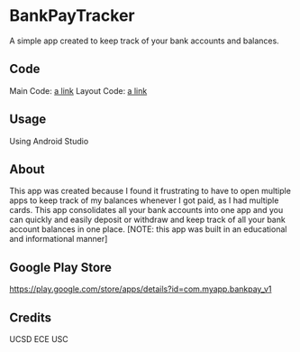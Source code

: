 # BankPayTracker

A simple app created to keep track of your bank accounts and balances.

## Code
Main Code: [a link](https://github.com/aksharans/BankPayTracker/tree/master/app/src/main/java/com/example/bankpay_v1)
Layout Code: [a link](https://github.com/aksharans/BankPayTracker/tree/master/app/src/main/res/layout)


## Usage

Using Android Studio

## About

This app was created because I found it frustrating to have to open multiple apps 
to keep track of my balances whenever I got paid, as I had multiple cards. This app 
consolidates all your bank accounts into one app and you can quickly and easily 
deposit or withdraw and keep track of all your bank account balances in one place. 
[NOTE: this app was built in an educational and informational manner] 


## Google Play Store

https://play.google.com/store/apps/details?id=com.myapp.bankpay_v1

## Credits

UCSD ECE USC 
